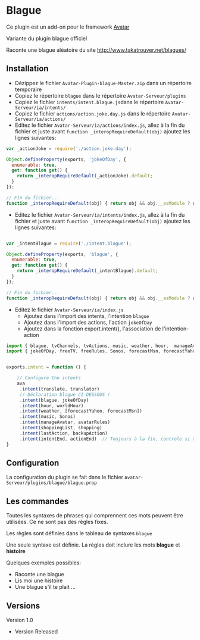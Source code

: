 Blague
=========

Ce plugin est un add-on pour le framework [Avatar](https://github.com/Spikharpax/Avatar-Serveur)

Variante du plugin blague officiel

Raconte une blague aléatoire du site http://www.takatrouver.net/blagues/


## Installation

- Dézippez le fichier `Avatar-Plugin-blague-Master.zip` dans un répertoire temporaire
- Copiez le répertoire `blague` dans le répertoire `Avatar-Serveur/plugins`
- Copiez le fichier `intents/intent.blague.js`dans le répertoire `Avatar-Serveur/ia/intents/`
- Copiez le fichier `actions/action.joke.day.js` dans le répertoire `Avatar-Serveur/ia/actions/`
- Editez le fichier `Avatar-Serveur/ia/actions/index.js`, allez à la fin du fichier et juste avant `function _interopRequireDefault(obj)` ajoutez les lignes suivantes:

```javascript
var _actionJoke = require('./action.joke.day');

Object.defineProperty(exports, 'jokeOfDay', {
  enumerable: true,
  get: function get() {
    return _interopRequireDefault(_actionJoke).default;
  }
});

// Fin du fichier...
function _interopRequireDefault(obj) { return obj && obj.__esModule ? obj : { default: obj }; }
```

- Editez le fichier `Avatar-Serveur/ia/intents/index.js`, allez à la fin du fichier et juste avant `function _interopRequireDefault(obj)` ajoutez les lignes suivantes:

```javascript

var _intentBlague = require('./intent.blague');

Object.defineProperty(exports, 'blague', {
  enumerable: true,
  get: function get() {
    return _interopRequireDefault(_intentBlague).default;
  }
});

// Fin du fichier...
function _interopRequireDefault(obj) { return obj && obj.__esModule ? obj : { default: obj }; }
```

- Editez le fichier `Avatar-Serveur/ia/index.js`
	- Ajoutez dans l'import des intents, l'intention `blague`
	- Ajoutez dans l'import des actions, l'action `jokeOfDay`
	- Ajoutez dans la fonction export.intent(), l'association de l'intention-action

```javascript
import { blague, tvChannels, tvActions, music, weather, hour,  manageAvatar, shoppingList, translate, lastAction, intentEnd} from './intents';
import { jokeOfDay, freeTV, freeRules, Sonos, forecastMsn, forecastYahoo, worldHour, avatarRules, shopping, translator, backupAction, actionEnd} from './actions';


exports.intent = function () {

	// Configure the intents
	ava
	 .intent(translate, translator)
	 // Déclaration blague CI-DESSOUS !
	 .intent(blague, jokeOfDay)
	 .intent(hour, worldHour)
	 .intent(weather, [forecastYahoo, forecastMsn])
	 .intent(music, Sonos)
	 .intent(manageAvatar, avatarRules)
	 .intent(shoppingList, shopping)
	 .intent(lastAction, backupAction)
	 .intent(intentEnd, actionEnd)  // Toujours à la fin, controle si une règle est passée
}
```


## Configuration
La configuration du plugin se fait dans le fichier `Avatar-Serveur/plugins/blague/blague.prop`

## Les commandes
Toutes les syntaxes de phrases qui comprennent ces mots peuvent être utilisées. Ce ne sont pas des règles fixes.

Les règles sont définies dans le tableau de syntaxes `blague`

Une seule syntaxe est définie. La règles doit inclure les mots **blague** et **histoire**

Quelques exemples possibles:
- Raconte une blague
- Lis moi une histoire
- Une blague s'il te plait
...
   
## Versions
Version 1.0 
- Version Released
